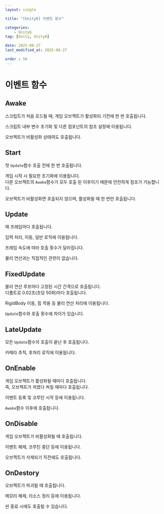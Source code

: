 ```yaml
---
layout: single

title: "[Unity6] 이벤트 함수"

categories:
    - Unity6
tag: [Unity, Unity6]

date: 2025-08-27
last_modified_at: 2025-08-27

order : 50
---
```


# 이벤트 함수

## Awake

스크립트가 처음 로드될 때, 게임 오브젝트가 활성화되 기전에 한 번 호출됩니다.

스크립트 내부 변수 초기화 및 다른 컴포넌트의 참조 설정에 이용됩니다.

오브젝트가 비활성화 상태여도 호출됩니다.

## Start

첫 `Update`함수 호출 전에 한 번 호출됩니다.

게임 시작 시 필요한 초기화에 이용됩니다.  
다른 오브젝트의 `Awake`함수가 모두 호출 된 이후이기 때문에 안전하게 참조가 가능합니다.

오브젝트가 비활성화면 호출되지 않으며, 활성화될 때 한 번만 호출됩니다.

## Update

매 프레임마다 호출됩니다.

입력 처리, 이동, 일반 로직에 이용됩니다.

프레임 속도에 따라 호출 횟수가 달라집니다.

물리 연산과는 직접적인 관련이 없습니다.

## FixedUpdate

물리 연산 루프마다 고정된 시간 간격으로 호출됩니다.  
디폴트로 0.02초(초당 50회)마다 호출됩니다.

RigidBody 이동, 힘 적용 등 물리 연산 처리에 이용됩니다.

`Update`함수와 호출 횟수에 차이가 있습니다.

## LateUpdate

모든 `Update`함수의 호출이 끝난 후 호출됩니다.

카메라 추적, 후처리 로직에 이용됩니다.

## OnEnable

게임 오브젝트가 활성화될 때마다 호출됩니다.  
즉, 오브젝트가 꺼졌다 켜질 때마다 호출됩니다.

이벤트 등록 및 코루틴 시작 등에 이용됩니다.

`Awake`함수 이후에 호출됩니다.

## OnDisable

게임 오브젝트가 비활성화될 때 호출됩니다.

이벤트 해제, 코루틴 중단 등에 이용됩니다.

오브젝트가 삭제되기 직전에도 호출됩니다.

## OnDestory

오브젝트가 파괴될 때 호출됩니다.

메모리 해제, 리소스 정리 등에 이용됩니다.

씬 종료 시에도 호출될 수 있습니다.